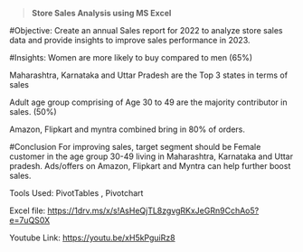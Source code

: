 > **Store Sales Analysis using MS Excel**	


#Objective:
Create an annual Sales report for 2022 to analyze store sales data and provide insights to improve sales performance in 2023.


#Insights: 
Women are more likely to buy compared to men (65%)


Maharashtra, Karnataka and Uttar Pradesh are the Top 3 states in terms of sales


Adult age group comprising of Age 30 to 49 are the majority contributor in sales. (50%)


Amazon, Flipkart and myntra combined bring in 80% of orders. 


#Conclusion
For improving sales, target segment should be Female customer in the age group 30-49 living in Maharashtra, Karnataka and Uttar pradesh. Ads/offers on Amazon, Flipkart and Myntra can help further boost sales.


Tools Used: PivotTables , Pivotchart 


Excel file: https://1drv.ms/x/s!AsHeQjTL8zgvgRKxJeGRn9CchAo5?e=7uQS0X 


Youtube Link: https://youtu.be/xH5kPguiRz8


